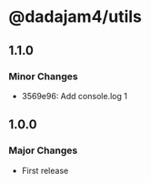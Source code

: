 # @dadajam4/utils

## 1.1.0

### Minor Changes

- 3569e96: Add console.log 1

## 1.0.0

### Major Changes

- First release
